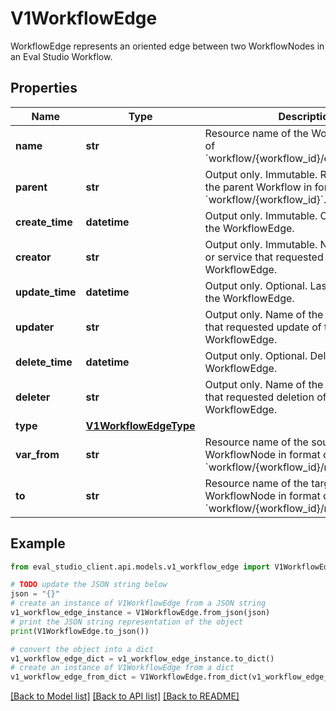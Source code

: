 # V1WorkflowEdge

WorkflowEdge represents an oriented edge between two WorkflowNodes in an Eval Studio Workflow.

## Properties

Name | Type | Description | Notes
------------ | ------------- | ------------- | -------------
**name** | **str** | Resource name of the Workflow in format of &#x60;workflow/{workflow_id}/edges/{edge_id}&#x60;. | [optional] 
**parent** | **str** | Output only. Immutable. Resource name of the parent Workflow in format of &#x60;workflow/{workflow_id}&#x60;. | [optional] [readonly] 
**create_time** | **datetime** | Output only. Immutable. Creation time of the WorkflowEdge. | [optional] [readonly] 
**creator** | **str** | Output only. Immutable. Name of the user or service that requested creation of the WorkflowEdge. | [optional] [readonly] 
**update_time** | **datetime** | Output only. Optional. Last update time of the WorkflowEdge. | [optional] [readonly] 
**updater** | **str** | Output only. Name of the user or service that requested update of the WorkflowEdge. | [optional] [readonly] 
**delete_time** | **datetime** | Output only. Optional. Deletion time of the WorkflowEdge. | [optional] [readonly] 
**deleter** | **str** | Output only. Name of the user or service that requested deletion of the WorkflowEdge. | [optional] [readonly] 
**type** | [**V1WorkflowEdgeType**](V1WorkflowEdgeType.md) |  | [optional] 
**var_from** | **str** | Resource name of the source WorkflowNode in format of &#x60;workflow/{workflow_id}/nodes/{node_id}&#x60;. | [optional] 
**to** | **str** | Resource name of the target WorkflowNode in format of &#x60;workflow/{workflow_id}/nodes/{node_id}&#x60;. | [optional] 

## Example

```python
from eval_studio_client.api.models.v1_workflow_edge import V1WorkflowEdge

# TODO update the JSON string below
json = "{}"
# create an instance of V1WorkflowEdge from a JSON string
v1_workflow_edge_instance = V1WorkflowEdge.from_json(json)
# print the JSON string representation of the object
print(V1WorkflowEdge.to_json())

# convert the object into a dict
v1_workflow_edge_dict = v1_workflow_edge_instance.to_dict()
# create an instance of V1WorkflowEdge from a dict
v1_workflow_edge_from_dict = V1WorkflowEdge.from_dict(v1_workflow_edge_dict)
```
[[Back to Model list]](../README.md#documentation-for-models) [[Back to API list]](../README.md#documentation-for-api-endpoints) [[Back to README]](../README.md)



